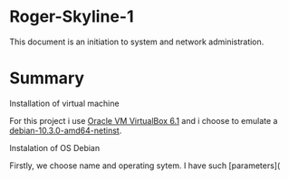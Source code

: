 # Roger-Skyline-1

This document is an initiation to system and network administration.

# Summary

Installation of virtual machine

For this project i use [Oracle VM VirtualBox 6.1](https://www.virtualbox.org) 
and i choose to emulate a [debian-10.3.0-amd64-netinst](https://www.debian.org/distrib/).

Instalation of OS Debian 

Firstly, we choose name and operating sytem. I have such [parameters](
